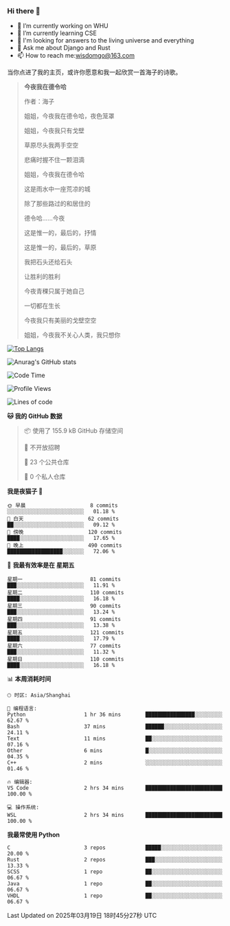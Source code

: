 ### Hi there 👋



- 🔭 I’m currently working on WHU
- 🌱 I’m currently learning CSE
- 🤔 I'm looking for answers to the living universe and everything
- 💬 Ask me about Django and Rust
- 📫 How to reach me:wisdomgo@163.com

当你点进了我的主页，或许你愿意和我一起欣赏一首海子的诗歌。

>**今夜我在德令哈**
>
>作者：海子
>
>姐姐，今夜我在德令哈，夜色笼罩
>
>姐姐，今夜我只有戈壁
>
>草原尽头我两手空空
>
>悲痛时握不住一颗泪滴
>
>姐姐，今夜我在德令哈
>
>这是雨水中一座荒凉的城
>
>除了那些路过的和居住的
>
>德令哈......今夜
>
>这是惟一的，最后的，抒情
>
>这是惟一的，最后的，草原
>
>我把石头还给石头
>
>让胜利的胜利
>
>今夜青稞只属于她自己
>
>一切都在生长
>
>今夜我只有美丽的戈壁空空
>
>姐姐，今夜我不关心人类，我只想你



[![Top Langs](https://github-readme-stats.vercel.app/api/top-langs/?username=wisdomgo&theme=onedark)](https://github.com/anuraghazra/github-readme-stats)

![Anurag's GitHub stats](https://github-readme-stats.vercel.app/api?username=wisdomgo&hide=contribs,stars&theme=synthwave)

<!--START_SECTION:waka-->
![Code Time](http://img.shields.io/badge/Code%20Time-449%20hrs-blue)

![Profile Views](http://img.shields.io/badge/%E4%B8%AA%E4%BA%BA%E8%B5%84%E6%96%99%E8%A7%82%E7%9C%8B%E6%AC%A1%E6%95%B0-0-blue)

![Lines of code](https://img.shields.io/badge/%E4%BB%8E%E3%80%8CHello%20World%E3%80%8D%E8%B5%B7%E6%88%91%E5%B7%B2%E7%BB%8F%E5%86%99%E4%BA%86-639.5%20thousand%20%E8%A1%8C%E4%BB%A3%E7%A0%81-blue)

**🐱 我的 GitHub 数据** 

> 📦  使用了 155.9 kB GitHub 存储空间 
 > 
> 🚫 不开放招聘
 > 
> 📜 23 个公共仓库 
 > 
> 🔑 0 个私人仓库 
 > 
**我是夜猫子 🦉** 

```text
🌞 早晨                     8 commits           ░░░░░░░░░░░░░░░░░░░░░░░░░   01.18 % 
🌆 白天                     62 commits          ██░░░░░░░░░░░░░░░░░░░░░░░   09.12 % 
🌃 傍晚                     120 commits         ████░░░░░░░░░░░░░░░░░░░░░   17.65 % 
🌙 晚上                     490 commits         ██████████████████░░░░░░░   72.06 % 
```
📅 **我最有效率是在 星期五** 

```text
星期一                      81 commits          ███░░░░░░░░░░░░░░░░░░░░░░   11.91 % 
星期二                      110 commits         ████░░░░░░░░░░░░░░░░░░░░░   16.18 % 
星期三                      90 commits          ███░░░░░░░░░░░░░░░░░░░░░░   13.24 % 
星期四                      91 commits          ███░░░░░░░░░░░░░░░░░░░░░░   13.38 % 
星期五                      121 commits         ████░░░░░░░░░░░░░░░░░░░░░   17.79 % 
星期六                      77 commits          ███░░░░░░░░░░░░░░░░░░░░░░   11.32 % 
星期日                      110 commits         ████░░░░░░░░░░░░░░░░░░░░░   16.18 % 
```


📊 **本周消耗时间** 

```text
🕑︎ 时区: Asia/Shanghai

💬 编程语言: 
Python                   1 hr 36 mins        ████████████████░░░░░░░░░   62.67 % 
Bash                     37 mins             ██████░░░░░░░░░░░░░░░░░░░   24.11 % 
Text                     11 mins             ██░░░░░░░░░░░░░░░░░░░░░░░   07.16 % 
Other                    6 mins              █░░░░░░░░░░░░░░░░░░░░░░░░   04.35 % 
C++                      2 mins              ░░░░░░░░░░░░░░░░░░░░░░░░░   01.46 % 

🔥 编辑器: 
VS Code                  2 hrs 34 mins       █████████████████████████   100.00 % 

💻 操作系统: 
WSL                      2 hrs 34 mins       █████████████████████████   100.00 % 
```

**我最常使用 Python** 

```text
C                        3 repos             █████░░░░░░░░░░░░░░░░░░░░   20.00 % 
Rust                     2 repos             ███░░░░░░░░░░░░░░░░░░░░░░   13.33 % 
SCSS                     1 repo              ██░░░░░░░░░░░░░░░░░░░░░░░   06.67 % 
Java                     1 repo              ██░░░░░░░░░░░░░░░░░░░░░░░   06.67 % 
VHDL                     1 repo              ██░░░░░░░░░░░░░░░░░░░░░░░   06.67 % 
```




 Last Updated on 2025年03月19日 18时45分27秒 UTC
<!--END_SECTION:waka-->
